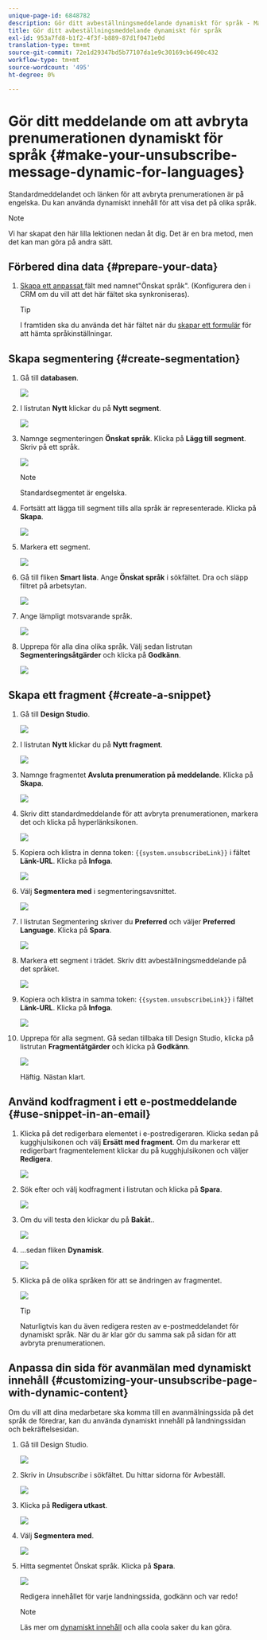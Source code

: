 ```yaml
---
unique-page-id: 6848782
description: Gör ditt avbeställningsmeddelande dynamiskt för språk - Marketo Docs - produktdokumentation
title: Gör ditt avbeställningsmeddelande dynamiskt för språk
exl-id: 953a7fd8-b1f2-4f3f-b889-87d1f0471e0d
translation-type: tm+mt
source-git-commit: 72e1d29347bd5b77107da1e9c30169cb6490c432
workflow-type: tm+mt
source-wordcount: '495'
ht-degree: 0%

---
```


# Gör ditt meddelande om att avbryta prenumerationen dynamiskt för språk {#make-your-unsubscribe-message-dynamic-for-languages}

Standardmeddelandet och länken för att avbryta prenumerationen är på engelska. Du kan använda dynamiskt innehåll för att visa det på olika språk.

>[!NOTE]
>
>Vi har skapat den här lilla lektionen nedan åt dig. Det är en bra metod, men det kan man göra på andra sätt.

## Förbered dina data {#prepare-your-data}

1. [Skapa ett anpassat ](/help/marketo/product-docs/administration/field-management/create-a-custom-field-in-marketo.md) fält med namnet&quot;Önskat språk&quot;. (Konfigurera den i CRM om du vill att det här fältet ska synkroniseras).

   >[!TIP]
   >
   >I framtiden ska du använda det här fältet när du [skapar ett formulär](/help/marketo/product-docs/demand-generation/forms/creating-a-form/create-a-form.md) för att hämta språkinställningar.

## Skapa segmentering {#create-segmentation}

1. Gå till **databasen**.

   ![](assets/db.png)

1. I listrutan **Nytt** klickar du på **Nytt segment**.

   ![](assets/two.png)

1. Namnge segmenteringen **Önskat språk**. Klicka på **Lägg till segment**. Skriv på ett språk.

   ![](assets/image2015-3-9-8-3a33-3a44.png)

   >[!NOTE]
   >
   >Standardsegmentet är engelska.

1. Fortsätt att lägga till segment tills alla språk är representerade. Klicka på **Skapa**.

   ![](assets/image2015-3-9-8-3a38-3a5.png)

1. Markera ett segment.

   ![](assets/image2015-3-9-8-3a38-3a17.png)

1. Gå till fliken **Smart lista**. Ange **Önskat språk** i sökfältet. Dra och släpp filtret på arbetsytan.

   ![](assets/six.png)

1. Ange lämpligt motsvarande språk.

   ![](assets/seven.png)

1. Upprepa för alla dina olika språk. Välj sedan listrutan **Segmenteringsåtgärder** och klicka på **Godkänn**.

   ![](assets/image2015-3-9-8-3a39-3a36.png)

## Skapa ett fragment {#create-a-snippet}

1. Gå till **Design Studio**.

   ![](assets/ds.png)

1. I listrutan **Nytt** klickar du på **Nytt fragment**.

   ![](assets/ten.png)

1. Namnge fragmentet **Avsluta prenumeration på meddelande**. Klicka på **Skapa**.

   ![](assets/image2015-3-9-8-3a40-3a54.png)

1. Skriv ditt standardmeddelande för att avbryta prenumerationen, markera det och klicka på hyperlänksikonen.

   ![](assets/image2015-3-9-8-3a41-3a47.png)

1. Kopiera och klistra in denna token: `{{system.unsubscribeLink}}` i fältet **Länk-URL**. Klicka på **Infoga**.

   ![](assets/image2015-3-9-8-3a43-3a17.png)

1. Välj **Segmentera med** i segmenteringsavsnittet.

   ![](assets/image2015-3-9-8-3a44-3a16.png)

1. I listrutan Segmentering skriver du **Preferred** och väljer **Preferred Language**. Klicka på **Spara**.

   ![](assets/image2015-3-9-8-3a44-3a32.png)

1. Markera ett segment i trädet. Skriv ditt avbeställningsmeddelande på det språket.

   ![](assets/image2015-3-9-8-3a45-3a43.png)

1. Kopiera och klistra in samma token: `{{system.unsubscribeLink}}` i fältet **Länk-URL**. Klicka på **Infoga**.

   ![](assets/image2015-3-9-8-3a47-3a4.png)

1. Upprepa för alla segment. Gå sedan tillbaka till Design Studio, klicka på listrutan **Fragmentåtgärder** och klicka på **Godkänn**.

   ![](assets/image2015-3-9-8-3a47-3a34.png)

   Häftig. Nästan klart.

## Använd kodfragment i ett e-postmeddelande {#use-snippet-in-an-email}

1. Klicka på det redigerbara elementet i e-postredigeraren. Klicka sedan på kugghjulsikonen och välj **Ersätt med fragment**. Om du markerar ett redigerbart fragmentelement klickar du på kugghjulsikonen och väljer **Redigera**.

   ![](assets/4.1.png)

1. Sök efter och välj kodfragment i listrutan och klicka på **Spara**.

   ![](assets/image2015-3-9-8-3a50-3a16.png)

1. Om du vill testa den klickar du på **Bakåt**..

   ![](assets/4.3.png)

1. ...sedan fliken **Dynamisk**.

   ![](assets/4.4.png)

1. Klicka på de olika språken för att se ändringen av fragmentet.

   ![](assets/4.5.png)

   >[!TIP]
   >
   >Naturligtvis kan du även redigera resten av e-postmeddelandet för dynamiskt språk. När du är klar gör du samma sak på sidan för att avbryta prenumerationen.

## Anpassa din sida för avanmälan med dynamiskt innehåll {#customizing-your-unsubscribe-page-with-dynamic-content}

Om du vill att dina medarbetare ska komma till en avanmälningssida på det språk de föredrar, kan du använda dynamiskt innehåll på landningssidan och bekräftelsesidan.

1. Gå till Design Studio.

   ![](assets/ds.png)

1. Skriv in _Unsubscribe_ i sökfältet. Du hittar sidorna för Avbeställ.

   ![](assets/image2015-3-9-8-3a51-3a53.png)

1. Klicka på **Redigera utkast**.

   ![](assets/image2015-3-9-8-3a52-3a23.png)

1. Välj **Segmentera med**.

   ![](assets/image2015-3-9-8-3a52-3a57.png)

1. Hitta segmentet Önskat språk. Klicka på **Spara**.

   ![](assets/image2015-3-9-8-3a53-3a54.png)

   Redigera innehållet för varje landningssida, godkänn och var redo!

   >[!NOTE]
   >
   >Läs mer om [dynamiskt innehåll](/help/marketo/product-docs/personalization/segmentation-and-snippets/segmentation/understanding-dynamic-content.md) och alla coola saker du kan göra.
